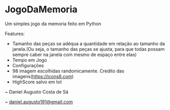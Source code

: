 # JogoDaMemoria
Um simples jogo da memoria feito em Python

Features:
- Tamanho das peças se adéqua a quantidade em relação ao tamanho da janela.(Ou seja, o tamanho das peças se ajusta, para que todas possam sempre caber na janela com mesmo de espaço entre elas)
- Tempo em Jogo
- Configurações
- 98 imagem escolhidas randomicamente. Credito das imagens(https://icons8.com)
- HighScore salvo em txt

~ Daniel Augusto Costa de Sá

~ daniel.augusto191@gmail.com
